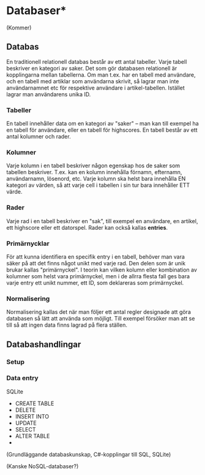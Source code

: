 # Databaser\*

(Kommer)

## Databas

En traditionell relationell databas består av ett antal tabeller. Varje tabell beskriver en kategori av saker. Det som gör databasen relationell är kopplingarna mellan tabellerna. Om man t.ex. har en tabell med användare, och en tabell med artiklar som användarna skrivit, så lagrar man inte användarnamnet etc för respektive användare i artikel-tabellen. Istället lagrar man användarens unika ID.

### Tabeller

En tabell innehåller data om en kategori av "saker" – man kan till exempel ha en tabell för användare, eller en tabell för highscores. En tabell består av ett antal kolumner och rader.

### Kolumner

Varje kolumn i en tabell beskriver någon egenskap hos de saker som tabellen beskriver. T.ex. kan en kolumn innehålla förnamn, efternamn, användarnamn, lösenord, etc. Varje kolumn ska helst bara innehålla EN kategori av värden, så att varje cell i tabellen i sin tur bara innehåller ETT värde.

### Rader

Varje rad i en tabell beskriver en "sak", till exempel en användare, en artikel, ett highscore eller ett datorspel. Rader kan också kallas **entries**.

### Primärnycklar

För att kunna identifiera en specifik entry i en tabell, behöver man vara säker på att det finns något unikt med varje rad. Den delen som är unik brukar kallas "primärnyckel". I teorin kan vilken kolumn eller kombination av kolumner som helst vara primärnyckel, men i de allrra flesta fall ges bara varje entry ett unikt nummer, ett ID, som deklareras som primärnyckel.

### Normalisering

Normalisering kallas det när man följer ett antal regler designade att göra databasen så lätt att använda som möjligt. Till exempel försöker man att se till så att ingen data finns lagrad på flera ställen.

## Databashandlingar

### Setup

### Data entry



SQLite

* CREATE TABLE
* DELETE
* INSERT INTO
* UPDATE
* SELECT
* ALTER TABLE
*

(Grundläggande databaskunskap, C#-kopplingar till SQL, SQLite)

(Kanske NoSQL-databaser?)
